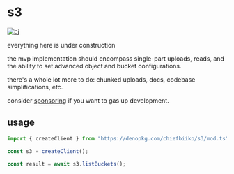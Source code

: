 # s3

[![ci](https://github.com/chiefbiiko/s3/workflows/ci/badge.svg?branch=master)](https://github.com/chiefbiiko/s3/actions?query=workflow%3Aci)

everything here is under construction

the mvp implementation should encompass single-part uploads, reads, and the ability to set advanced object and bucket configurations.

there's a whole lot more to do: chunked uploads, docs, codebase simplifications, etc.

consider [sponsoring](https://github.com/sponsors/chiefbiiko) if you want to gas up development.

## usage

``` ts
import { createClient } from "https://denopkg.com/chiefbiiko/s3/mod.ts";

const s3 = createClient();

const result = await s3.listBuckets();
```